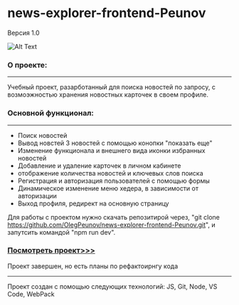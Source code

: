 # news-explorer-frontend-Peunov

Версия 1.0

![Alt Text](https://media2.giphy.com/media/tuLw3tM3wSySllgIGw/giphy.gif)


### О проекте:  
------

Учебный проект, разарботанный для поиска новостей по запросу, с возмоэжностью хранения новостных карточек в своем профиле.


### Основной функционал:
------
* Поиск новостей
* Вывод новстей 3 новостей с помощью конопки "показать еще"
* Изменение функционала и внешнего вида иконки избранных новостей 
* Добавление и удаление карточек в личном кабинете
* отображение количества новостей и ключевых слов поиска
* Регистрация и авторизация пользователей с помощью формы
* Динамическое изменение меню хедера, в зависимости от авторизации
* Выход профиля, редирект на основную страницу




Для работы с проектом нужно скачать репозитирой через, "git clone https://github.com/OlegPeunov/news-explorer-frontend-Peunov.git", и запутсить командой "npm run dev".

### [Посмотреть проект>>>](https://olegpeunov.github.io/news-explorer-frontend-Peunov/)


Проект завершен, но есть планы по рефактоирнгу кода

***
Проект создан с помощью следующих технологий: JS, Git, Node, VS Code, WebPack
